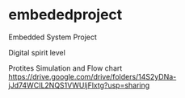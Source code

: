 # embededproject
Embedded System Project

 Digital spirit level

Protites Simulation and Flow chart
https://drive.google.com/drive/folders/14S2yDNa-jJd74WCIL2NQS1VWUljFlxtg?usp=sharing
